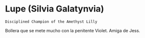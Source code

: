 # Lupe (Silvia Galatynvia)

`Disciplined Champion of the Amethyst Lilly`

Bollera que se mete mucho con la penitente Violet. Amiga de Jess.
